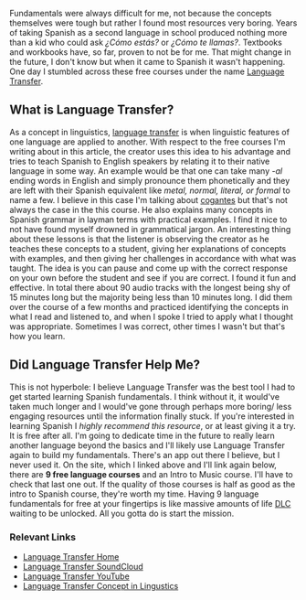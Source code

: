 Fundamentals were always difficult for me, not because the concepts themselves were tough but rather I found most resources very boring. Years of taking Spanish as a second language in school produced nothing more than a kid who could ask *¿Cómo estás?* or *¿Cómo te llamas?*. Textbooks and workbooks have, so far, proven to not be for me. That might change in the future, I don't know but when it came to Spanish it wasn't happening. One day I stumbled across these free courses under the name [Language Transfer](https://www.languagetransfer.org/).

## What is Language Transfer?

As a concept in linguistics, [language transfer](https://en.wikipedia.org/wiki/Language_transfer#:~:text=Language%20transfer%20is%20the%20application,a%20bilingual%20or%20multilingual%20speaker.) is when linguistic features of one language are applied to another. With respect to the free courses I'm writing about in this article, the creator uses this idea to his advantage and tries to teach Spanish to English speakers by relating it to their native language in some way. An example would be that one can take many *-al* ending words in English and simply pronounce them phonetically and they are left with their Spanish equivalent like *metal, normal, literal, or formal* to name a few. I believe in this case I'm talking about [cogantes](https://en.wikipedia.org/wiki/Cognate) but that's not always the case in the this course. He also explains many concepts in Spanish grammar in layman terms with practical examples. I find it nice to not have found myself drowned in grammatical jargon. An interesting thing about these lessons is that the listener is observing the creator as he teaches these concepts to a student, giving her explanations of concepts with examples, and then giving her challenges in accordance with what was taught. The idea is you can pause and come up with the correct response on your own before the student and see if you are correct. I found it fun and effective. In total there about 90 audio tracks with the longest being shy of 15 minutes long but the majority being less than 10 minutes long. I did them over the course of a few months and practiced identifying the concepts in what I read and listened to, and when I spoke I tried to apply what I thought was appropriate. Sometimes I was correct, other times I wasn't but that's how you learn. 

## Did Language Transfer Help Me?

This is not hyperbole: I believe Language Transfer was the best tool I had to get started learning Spanish fundamentals. I think without it, it would've taken much longer and I would've gone through perhaps more boring/ less engaging resources until the information finally stuck. If you're interested in learning Spanish I *highly recommend this resource*, or at least giving it a try. It is free after all. I'm going to dedicate time in the future to really learn another language beyond the basics and I'll likely use Language Transfer again to build my fundamentals. There's an app out there I believe, but I never used it. On the site, which I linked above and I'll link again below, there are **9 free language courses** and an Intro to Music course. I'll have to check that last one out. If the quality of those courses is half as good as the intro to Spanish course, they're worth my time. Having 9 language fundamentals for free at your fingertips is like massive amounts of life [DLC](https://en.wikipedia.org/wiki/Downloadable_content) waiting to be unlocked. All you gotta do is start the mission. 

### Relevant Links
- [Language Transfer Home](https://www.languagetransfer.org/)
- [Language Transfer SoundCloud](https://soundcloud.com/languagetransfer)
- [Language Transfer YouTube](https://www.youtube.com/@LanguageTransfer)
- [Language Transfer Concept in Lingustics](https://en.wikipedia.org/wiki/Language_transfer#:~:text=Language%20transfer%20is%20the%20application,a%20bilingual%20or%20multilingual%20speaker.)